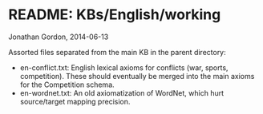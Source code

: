 # README: KBs/English/working
Jonathan Gordon, 2014-06-13

Assorted files separated from the main KB in the parent directory:
- en-conflict.txt: English lexical axioms for conflicts (war, sports,
  competition). These should eventually be merged into the main axioms
  for the Competition schema.
- en-wordnet.txt: An old axiomatization of WordNet, which hurt
  source/target mapping precision.
